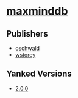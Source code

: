 # [maxminddb](https://pypi.org/project/maxminddb)



## Publishers
- [oschwald](https://pypi.org/user/oschwald)
- [wstorey](https://pypi.org/user/wstorey)


## Yanked Versions
- [2.0.0](https://pypi.org/project/maxminddb/2.0.0)
 